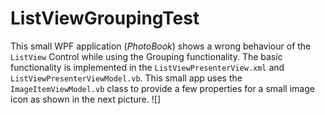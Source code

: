 # ListViewGroupingTest
This small WPF application (*PhotoBook*) shows a wrong behaviour of the `ListView` Control while using the Grouping functionality.
The basic functionality is implemented in the `ListViewPresenterView.xml` and `ListViewPresenterViewModel.vb`. This small app uses the `ImageItemViewModel.vb` class to provide a few properties for a small image icon as shown in the next picture.
![]

